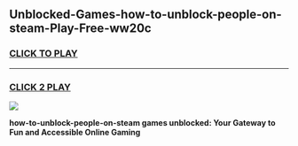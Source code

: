 
## Unblocked-Games-how-to-unblock-people-on-steam-Play-Free-ww20c
<h3>
<a href="https://premium76.site?title=how-to-unblock-people-on-steam&ref=23A">CLICK TO PLAY</a></h3>
<hr>

<h3>
<a href="https://premium76.site?title=how-to-unblock-people-on-steam&ref=23A">CLICK 2 PLAY</a>
  
</h3>

<a href="https://premium76.site?title=how-to-unblock-people-on-steam&ref=23A"><img src="https://clearcache.store/games.png"></a>


**how-to-unblock-people-on-steam games unblocked: Your Gateway to Fun and Accessible Online Gaming**
